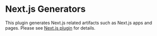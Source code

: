 # Next.js Generators

This plugin generates Next.js related artifacts such as Next.js apps and pages.
Please see
[Next.js plugin](https://code-shaper.dev/docs/reference/nextjs-plugin) for
details.
